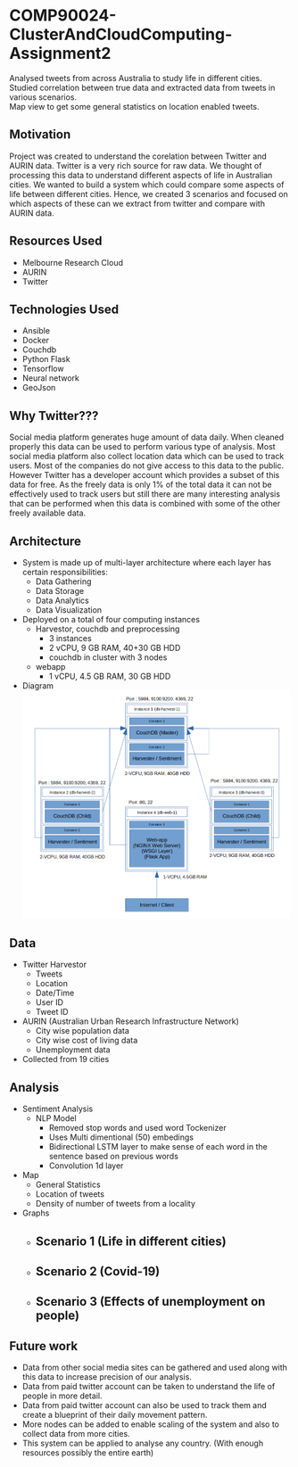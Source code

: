 # COMP90024-ClusterAndCloudComputing-Assignment2
Analysed tweets from across Australia to study life in different cities.<br/>
Studied correlation between true data and extracted data from tweets in various scenarios.<br/>
Map view to get some general statistics on location enabled tweets.

## Motivation
Project was created to understand the corelation between Twitter and AURIN data. Twitter is a very rich source for raw data. We thought of processing this data to understand different aspects of life in Australian cities. We wanted to build a system which could compare some aspects of life between different cities. Hence, we created 3 scenarios and focused on which aspects of these can we extract from twitter and compare with AURIN data.

## Resources Used
- Melbourne Research Cloud
- AURIN
- Twitter

## Technologies Used
- Ansible
- Docker
- Couchdb
- Python Flask
- Tensorflow
- Neural network
- GeoJson

## Why Twitter???
Social media platform generates huge amount of data daily. When cleaned properly this data can be used to perform various type of analysis. Most social media platform also collect location data which can be used to track users. Most of the companies do not give access to this data to the public. However Twitter has a developer account which provides a subset of this data for free. As the freely data is only 1% of the total data it can not be effectively used to track users but still there are many interesting analysis that can be performed when this data is combined with some of the other freely available data.

## Architecture
- System is made up of multi-layer architecture where each layer has certain responsibilities: 
  - Data Gathering 
  - Data Storage 
  - Data Analytics 
  - Data Visualization
- Deployed on a total of four computing instances
  - Harvestor, couchdb and preprocessing
    - 3 instances
    - 2 vCPU, 9 GB RAM, 40+30 GB HDD
    - couchdb in cluster with 3 nodes
  - webapp 
    - 1 vCPU, 4.5 GB RAM, 30 GB HDD
- Diagram
![Architecture Diagram](https://github.com/arnavgarg123/COMP90024-ClusterAndCloudComputing-Assignment2/blob/main/Docs/Architecture.png)

## Data
- Twitter Harvestor
  - Tweets
  - Location
  - Date/Time
  - User ID
  - Tweet ID
- AURIN (Australian Urban Research Infrastructure Network)
  - City wise population data
  - City wise cost of living data
  - Unemployment data
- Collected from 19 cities

## Analysis
- Sentiment Analysis
  - NLP Model
    - Removed stop words and used word Tockenizer
    - Uses Multi dimentional (50) embedings
    - Bidirectional LSTM layer to make sense of each word in the sentence based on previous words
    - Convolution 1d layer
- Map
  - General Statistics
  - Location of tweets
  - Density of number of tweets from a locality
- Graphs
  - Scenario 1 (Life in different cities)
    - 
  - Scenario 2 (Covid-19)
    - 
  - Scenario 3 (Effects of unemployment on people)
    - 

## Future work
- Data from other social media sites can be gathered and used along with this data to increase precision of our analysis.
- Data from paid twitter account can be taken to understand the life of people in more detail.
- Data from paid twitter account can also be used to track them and create a blueprint of their daily movement pattern.
- More nodes can be added to enable scaling of the system and also to collect data from more cities.
- This system can be applied to analyse any country. (With enough resources possibly the entire earth)
